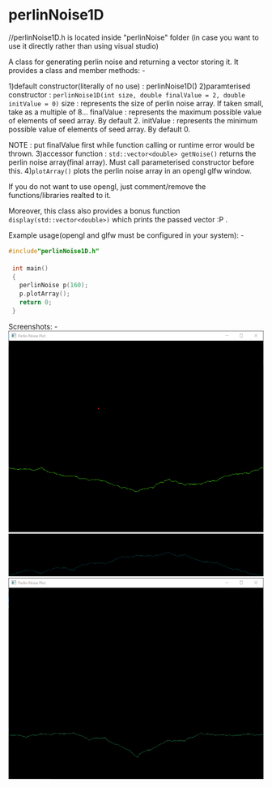 # perlinNoise1D


//perlinNoise1D.h is located inside "perlinNoise" folder (in case you want to use it directly rather than using visual studio)

A class for generating perlin noise and returning a vector storing it.
It provides a class and member methods: -

1)default constructor(literally of no use) : perlinNoise1D()
2)paramterised constructor : `perlinNoise1D(int size, double finalValue = 2, double initValue = 0)`
  size : represents the size of perlin noise array. If taken small, take as a multiple of 8...
  finalValue : represents the maximum possible value of elements of seed array. By default 2.
  initValue : represents the minimum possible value of elements of seed array. By default 0.

  NOTE : put finalValue first while function calling or runtime error would be thrown.
3)accessor function : `std::vector<double> getNoise()`
  returns the perlin noise array(final array). Must call parameterised constructor before this.
4)`plotArray()` plots the perlin noise array in an opengl glfw window. 
 
If you do not want to use opengl, just comment/remove the functions/libraries realted to it.

Moreover, this class also provides a bonus function `display(std::vector<double>)` which prints the passed vector :P .
  
Example usage(opengl and glfw must be configured in your system): -
 ```c++
 #include"perlinNoise1D.h"
  
  int main()
  {
    perlinNoise p(160);
    p.plotArray();
    return 0;
  }
```

Screenshots: -
![Image1](https://github.com/Kross707/perlinNoise1D/blob/master/snipNsketch/Annotation%202019-09-04%20223332.png)
![Image2](https://github.com/Kross707/perlinNoise1D/blob/master/snipNsketch/Annotation%202019-09-04%20223657.png)
![Image3](https://github.com/Kross707/perlinNoise1D/blob/master/snipNsketch/Annotation%202019-09-04%20223809.png)
